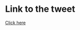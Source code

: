 # Link to the tweet

[Click here](https://twitter.com/roc_tanweer/status/1506261916611657734?s=20&t=lm50ehsJbnS3szu-1x6NPw)